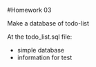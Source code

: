 #Homework 03

Make a database of todo-list

At the todo_list.sql file:

- simple database
- information for test
